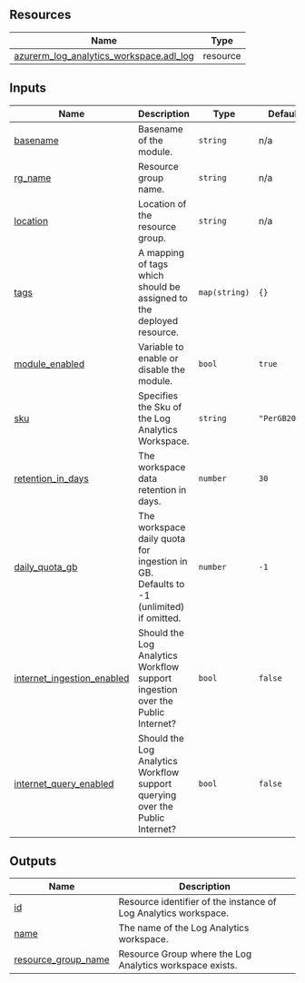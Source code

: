 <!-- BEGIN_TF_DOCS -->
## Resources

| Name | Type |
|------|------|
| [azurerm_log_analytics_workspace.adl_log](https://registry.terraform.io/providers/hashicorp/azurerm/latest/docs/resources/log_analytics_workspace) | resource |

## Inputs

| Name | Description | Type | Default | Required |
|------|-------------|------|---------|:--------:|
| <a name="input_basename"></a> [basename](#input\_basename) | Basename of the module. | `string` | n/a | yes |
| <a name="input_rg_name"></a> [rg\_name](#input\_rg\_name) | Resource group name. | `string` | n/a | yes |
| <a name="input_location"></a> [location](#input\_location) | Location of the resource group. | `string` | n/a | yes |
| <a name="input_tags"></a> [tags](#input\_tags) | A mapping of tags which should be assigned to the deployed resource. | `map(string)` | `{}` | no |
| <a name="input_module_enabled"></a> [module\_enabled](#input\_module\_enabled) | Variable to enable or disable the module. | `bool` | `true` | no |
| <a name="input_sku"></a> [sku](#input\_sku) | Specifies the Sku of the Log Analytics Workspace. | `string` | `"PerGB2018"` | no |
| <a name="input_retention_in_days"></a> [retention\_in\_days](#input\_retention\_in\_days) | The workspace data retention in days. | `number` | `30` | no |
| <a name="input_daily_quota_gb"></a> [daily\_quota\_gb](#input\_daily\_quota\_gb) | The workspace daily quota for ingestion in GB. Defaults to -1 (unlimited) if omitted. | `number` | `-1` | no |
| <a name="input_internet_ingestion_enabled"></a> [internet\_ingestion\_enabled](#input\_internet\_ingestion\_enabled) | Should the Log Analytics Workflow support ingestion over the Public Internet? | `bool` | `false` | no |
| <a name="input_internet_query_enabled"></a> [internet\_query\_enabled](#input\_internet\_query\_enabled) | Should the Log Analytics Workflow support querying over the Public Internet? | `bool` | `false` | no |

## Outputs

| Name | Description |
|------|-------------|
| <a name="output_id"></a> [id](#output\_id) | Resource identifier of the instance of Log Analytics workspace. |
| <a name="output_name"></a> [name](#output\_name) | The name of the Log Analytics workspace. |
| <a name="output_resource_group_name"></a> [resource\_group\_name](#output\_resource\_group\_name) | Resource Group where the Log Analytics workspace exists. |
<!-- END_TF_DOCS -->